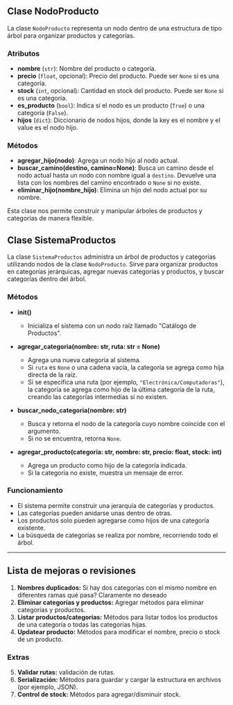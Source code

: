 ## Clase NodoProducto

La clase `NodoProducto` representa un nodo dentro de una estructura de tipo árbol para organizar productos y categorías.

### Atributos

- **nombre** (`str`): Nombre del producto o categoría.
- **precio** (`float`, opcional): Precio del producto. Puede ser `None` si es una categoría.
- **stock** (`int`, opcional): Cantidad en stock del producto. Puede ser `None` si es una categoría.
- **es_producto** (`bool`): Indica si el nodo es un producto (`True`) o una categoría (`False`).
- **hijos** (`dict`): Diccionario de nodos hijos, donde la key es el nombre y el value es el nodo hijo.

### Métodos

- **agregar_hijo(nodo)**: Agrega un nodo hijo al nodo actual.
- **buscar_camino(destino, camino=None)**: Busca un camino desde el nodo actual hasta un nodo con nombre igual a `destino`. Devuelve una lista con los nombres del camino encontrado o `None` si no existe.
- **eliminar_hijo(nombre_hijo)**: Elimina un hijo del nodo actual por su nombre.

Esta clase nos permite construir y manipular árboles de productos y categorías de manera flexible.

## Clase SistemaProductos

La clase `SistemaProductos` administra un árbol de productos y categorías utilizando nodos de la clase `NodoProducto`. Sirve para organizar productos en categorías jerárquicas, agregar nuevas categorías y productos, y buscar categorías dentro del árbol.

### Métodos

- **__init__()**
  - Inicializa el sistema con un nodo raíz llamado "Catálogo de Productos".

- **agregar_categoria(nombre: str, ruta: str = None)**
  - Agrega una nueva categoría al sistema.
  - Si `ruta` es `None` o una cadena vacía, la categoría se agrega como hija directa de la raíz.
  - Si se especifica una ruta (por ejemplo, `"Electrónica/Computadoras"`), la categoría se agrega como hijo de la última categoría de la ruta, creando las categorías intermedias si no existen.

- **buscar_nodo_categoria(nombre: str)**
  - Busca y retorna el nodo de la categoría cuyo nombre coincide con el argumento.
  - Si no se encuentra, retorna `None`.

- **agregar_producto(categoria: str, nombre: str, precio: float, stock: int)**
  - Agrega un producto como hijo de la categoría indicada.
  - Si la categoría no existe, muestra un mensaje de error.

### Funcionamiento

- El sistema permite construir una jerarquía de categorías y productos.
- Las categorías pueden anidarse unas dentro de otras.
- Los productos solo pueden agregarse como hijos de una categoría existente.
- La búsqueda de categorías se realiza por nombre, recorriendo todo el árbol.

---

## Lista de mejoras o revisiones

1. **Nombres duplicados:** Si hay dos categorías con el mismo nombre en diferentes ramas qué pasa? Claramente no deseado
2. **Eliminar categorías y productos:** Agregar métodos para eliminar categorías y productos.
3. **Listar productos/categorías:** Métodos para listar todos los productos de una categoría o todas las categorías hijas.
4. **Updatear producto:** Métodos para modificar el nombre, precio o stock de un producto.

### Extras
5. **Validar rutas:** validación de rutas.
6. **Serialización:** Métodos para guardar y cargar la estructura en archivos (por ejemplo, JSON).
7. **Control de stock:** Métodos para agregar/disminuir stock.

